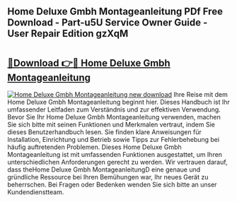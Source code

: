 ## Home Deluxe Gmbh Montageanleitung PDf Free Download - Part-u5U Service Owner Guide - User Repair Edition gzXqM

# <h2><a href="http://df6hof1.blite.top/?on=Home+Deluxe+Gmbh+Montageanleitung">🔗Download 👉🔴 Home Deluxe Gmbh Montageanleitung</a></h2>

[![Home Deluxe Gmbh Montageanleitung new download](https://i.imgur.com/lujVjoI.png)](http://df6hof1.blite.top/?on=Home+Deluxe+Gmbh+Montageanleitung)
Ihre Reise mit dem Home Deluxe Gmbh Montageanleitung beginnt hier. Dieses Handbuch ist Ihr umfassender Leitfaden zum Verständnis und zur effektiven Verwendung. Bevor Sie Ihr Home Deluxe Gmbh Montageanleitung verwenden, machen Sie sich bitte mit seinen Funktionen und Merkmalen vertraut, indem Sie dieses Benutzerhandbuch lesen. Sie finden klare Anweisungen für Installation, Einrichtung und Betrieb sowie Tipps zur Fehlerbehebung bei häufig auftretenden Problemen. Dieses Home Deluxe Gmbh Montageanleitung ist mit umfassenden Funktionen ausgestattet, um Ihren unterschiedlichen Anforderungen gerecht zu werden. Wir vertrauen darauf, dass theHome Deluxe Gmbh MontageanleitungD eine genaue und gründliche Ressource bei Ihren Bemühungen war, Ihr neues Gerät zu beherrschen. Bei Fragen oder Bedenken wenden Sie sich bitte an unser Kundendienstteam.
